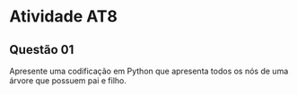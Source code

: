 <h1> Atividade AT8 </h1>
<h2> Questão 01 </h2>
<p> Apresente uma codificação em Python que apresenta todos os nós de uma árvore que possuem pai e filho. </p>

